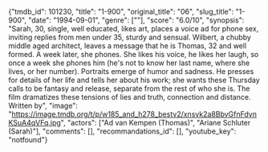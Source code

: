 {"tmdb_id": 101230, "title": "1-900", "original_title": "06", "slug_title": "1-900", "date": "1994-09-01", "genre": [""], "score": "6.0/10", "synopsis": "Sarah, 30, single, well educated, likes art, places a voice ad for phone sex, inviting replies from men under 35, sturdy and sensual. Wilbert, a chubby middle aged architect, leaves a message that he is Thomas, 32 and well formed. A week later, she phones. She likes his voice, he likes her laugh, so once a week she phones him (he's not to know her last name, where she lives, or her number). Portraits emerge of humor and sadness. He presses for details of her life and tells her about his work; she wants these Thursday calls to be fantasy and release, separate from the rest of who she is. The film dramatizes these tensions of lies and truth, connection and distance. Written by", "image": "https://image.tmdb.org/t/p/w185_and_h278_bestv2/xnsvk2a8BbvGfnFdynKSuA4qVFq.jpg", "actors": ["Ad van Kempen (Thomas)", "Ariane Schluter (Sarah)"], "comments": [], "recommandations_id": [], "youtube_key": "notfound"}